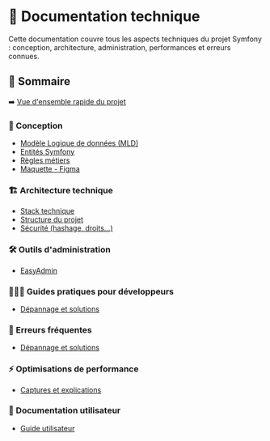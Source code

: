 # 📕 Documentation technique

Cette documentation couvre tous les aspects techniques du projet Symfony : conception, architecture, administration, performances et erreurs connues.

## 📄 Sommaire

➡️ [Vue d'ensemble rapide du projet](../README.md)

### 🎯 Conception
- [Modèle Logique de données (MLD)](./concept/mld.md)
- [Entités Symfony](./concept/entites.md)
- [Règles métiers](./concept/business-rules.md)
- [Maquette - Figma](https://www.figma.com/design/vgYOa2jHFVxLuumm52uM9B/Maquette---AppFormation---Mairie-de-Villefontaine)

### 🏗️ Architecture technique
- [Stack technique](./archi/stack-technique.md)
- [Structure du projet](./archi/structure-projet.md)
- [Sécurité (hashage, droits...)](./archi/securite.md)

### 🛠️ Outils d'administration
- [EasyAdmin](./admin/easyadmin.md)

### 🧑🏻‍💻 Guides pratiques pour développeurs
- [Dépannage et solutions](./errors/errors.md)

### 🚧 Erreurs fréquentes
- [Dépannage et solutions](./errors/errors.md)

### ⚡ Optimisations de performance
- [Captures et explications](./perf/optimisation-requete.md)

### 👤 Documentation utilisateur
- [Guide utilisateur](./utilisateur/guide-utilisateur.md)